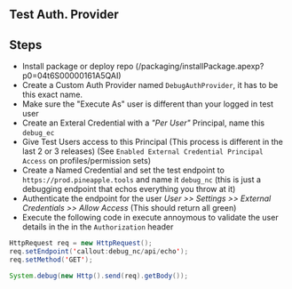## Test Auth. Provider
## Steps
- Install package or deploy repo (/packaging/installPackage.apexp?p0=04t6S00000161A5QAI)
- Create a Custom Auth Provider named ```DebugAuthProvider```, it has to be this exact name.
- Make sure the "Execute As" user is different than your logged in test user
- Create an Exteral Credential with a *"Per User"* Principal, name this ```debug_ec```
- Give Test Users access to this Principal (This process is different in the last 2 or 3 releases) (See ```Enabled External Credential Principal Access``` on profiles/permission sets)
- Create a Named Credential and set the test endpoint to ```https://prod.pineapple.tools``` and name it ```debug_nc``` (this is just a debugging endpoint that echos everything you throw at it)
- Authenticate the endpoint for the user *User >> Settings >> External Credentials >> Allow Access* (This should return all green)
- Execute the following code in execute annoymous to validate the user details in the in the ```Authorization``` header
```java
HttpRequest req = new HttpRequest();
req.setEndpoint('callout:debug_nc/api/echo');
req.setMethod('GET');

System.debug(new Http().send(req).getBody());
```